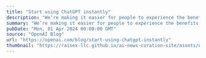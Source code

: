 ```yaml
---
title: "Start using ChatGPT instantly"
description: "We’re making it easier for people to experience the benefits of AI without needing to sign up"
summary: "We’re making it easier for people to experience the benefits of AI without needing to sign up"
pubDate: "Mon, 01 Apr 2024 00:00:00 GMT"
source: "OpenAI Blog"
url: "https://openai.com/blog/start-using-chatgpt-instantly"
thumbnail: "https://raisex-llc.github.io/ai-news-curation-site/assets/openai_logo.png"
---
```



